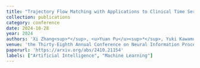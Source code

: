 ```yaml
---
title: "Trajectory Flow Matching with Applications to Clinical Time Series Modeling"
collection: publications
category: conference
date: 2024-10-28
year: 2024
authors: 'Xi Zhang<sup>*</sup>, <u>Yuan Pu</u><sup>*</sup>, Yuki Kawamura, Andrew Loza, Yoshua Bengio, Dennis L. Shung, Alexander Tong'
venue: 'the Thirty-Eighth Annual Conference on Neural Information Processing Systems (NeurIPS 2024)'
paperurl: 'https://arxiv.org/abs/2410.21154'
labels: ["Artificial Intelligence", "Machine Learning"]
--- 
```

